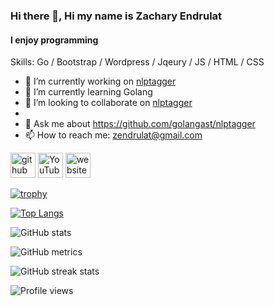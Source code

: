 ### Hi there 👋, Hi my name is Zachary Endrulat
#### I enjoy programming

Skills: Go / Bootstrap / Wordpress / Jqeury / JS / HTML / CSS

- 🔭 I’m currently working on [nlptagger](https://github.com/golangast/nlptagger)
- 🌱 I’m currently learning Golang 
- 👯 I’m looking to collaborate on [nlptagger ](https://github.com/golangast/nlptagger)
-
- 💬 Ask me about https://github.com/golangast/nlptagger
- 📫 How to reach me: zendrulat@gmail.com 


[<img src='https://cdn.jsdelivr.net/npm/simple-icons@3.0.1/icons/github.svg' alt='github' height='40'>](https://github.com/golangast)  [<img src='https://cdn.jsdelivr.net/npm/simple-icons@3.0.1/icons/youtube.svg' alt='YouTube' height='40'>](https://www.youtube.com/channel/https://www.youtube.com/channel/UCHJlAqTCdlN_bjUx-1_CPmg)  [<img src='https://cdn.jsdelivr.net/npm/simple-icons@3.0.1/icons/icloud.svg' alt='website' height='40'>](https://endrulats.com/?page_id=149)  

[![trophy](https://github-profile-trophy.vercel.app/?username=golangast)](https://github.com/ryo-ma/github-profile-trophy)

[![Top Langs](https://github-readme-stats.vercel.app/api/top-langs/?username=golangast)](https://github.com/anuraghazra/github-readme-stats)

![GitHub stats](https://github-readme-stats.vercel.app/api?username=golangast&show_icons=true)  

![GitHub metrics](https://metrics.lecoq.io/golangast)  

![GitHub streak stats](https://streak-stats.demolab.com/?user=golangast)  

![Profile views](https://gpvc.arturio.dev/golangast)  
